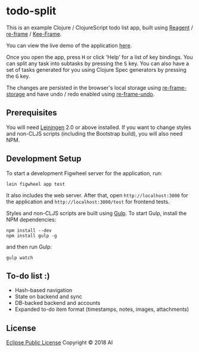 # todo-split

This is an example Clojure / ClojureScript todo list app, built using
[Reagent][1] / [re-frame][2] / [Kee-Frame][3].

You can view the live demo of the application
[here](https://todosplit.mydemoapps.net/).

Once you open the app, press <kbd>H</kbd> or click 'Help' for a
list of key bindings. You can split any task into subtasks
by pressing the <kbd>S</kbd> key.
You can also have a set of tasks generated for you
using Clojure Spec generators by pressing the <kbd>G</kbd> key.


The changes are persisted in the browser's local storage using
[re-frame-storage][4]
and have undo / redo enabled using [re-frame-undo][5].

[1]: https://github.com/reagent-project/reagent/
[2]: https://github.com/Day8/re-frame
[3]: https://github.com/ingesolvoll/kee-frame
[4]: https://github.com/akiroz/re-frame-storage
[5]: https://github.com/Day8/re-frame-undo

## Prerequisites

You will need [Leiningen][1] 2.0 or above installed. If you want to change
styles and non-CLJS scripts (including the Bootstrap build),
you will also need NPM.

[1]: https://github.com/technomancy/leiningen

## Development Setup

To start a development Figwheel server for the application, run:

    lein figwheel app test
    
It also includes the web server.
After that, open `http://localhost:3000` for the application and
`http://localhost:3000/test` for frontend tests.

Styles and non-CLJS scripts are built using [Gulp][1]. To start Gulp,
install the NPM dependencies:

    npm install --dev
    npm install gulp -g

and then run Gulp:

    gulp watch

[1]: https://github.com/gulpjs/gulp

## To-do list :)

* Hash-based navigation
* State on backend and sync
* DB-backed backend and accounts
* Expanded to-do item format (timestamps, notes, images, attachments)

## License

[Eclipse Public License](LICENSE) Copyright © 2018 AI
